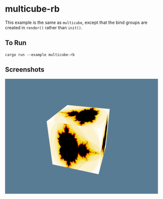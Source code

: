 # multicube-rb

This example is the same as `multicube`, except that the bind groups are created in `render()`
rather than `init()`.

## To Run

```
cargo run --example multicube-rb
```

## Screenshots

![Multicube-RB example](./screenshot.png)
